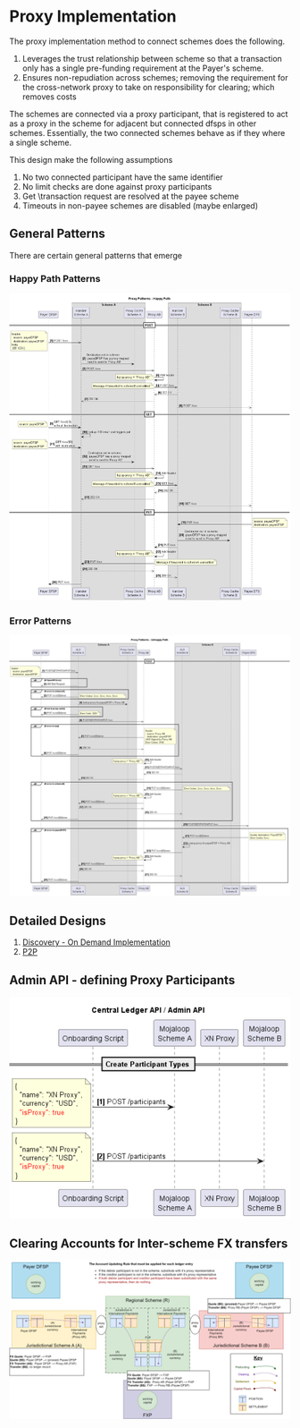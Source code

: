 # Proxy Implementation
The proxy implementation method to connect schemes does the following.
1. Leverages the trust relationship between scheme so that a transaction only has a single pre-funding requirement at the Payer's scheme.
2. Ensures non-repudiation across schemes; removing the requirement for the cross-network proxy to take on responsibility for clearing; which removes costs

The schemes are connected via a proxy participant, that is registered to act as a proxy in the scheme for adjacent but connected dfsps in other schemes. 
Essentially, the two connected schemes behave as if they where a single scheme.

This design make the following assumptions
1. No two connected participant have the same identifier
1. No limit checks are done against proxy participants
1. Get \transaction request are resolved at the payee scheme
1. Timeouts in non-payee schemes are  disabled (maybe enlarged)

## General Patterns
There are certain general patterns that emerge
### Happy Path Patterns
![Happy Path Patterns](./Proxy%20pattern%20-%20Happy%20path.png)

### Error Patterns
![Error Patterns](./Proxy%20pattern%20-%20Unhappy%20path.png)

## Detailed Designs
1. [Discovery - On Demand Implementation](./Discovery.md)
2. [P2P](./P2P.md)

## Admin API - defining Proxy Participants
![Admin API](SettingUpProxys.png)

## Clearing Accounts for Inter-scheme FX transfers
![Clearing Accounts](./InterschemeAccounts-Clearing.png)